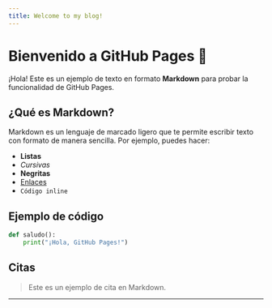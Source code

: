 ```yaml
---
title: Welcome to my blog!
---
```

# Bienvenido a GitHub Pages 🚀

¡Hola! Este es un ejemplo de texto en formato **Markdown** para probar la funcionalidad de GitHub Pages.

## ¿Qué es Markdown?

Markdown es un lenguaje de marcado ligero que te permite escribir texto con formato de manera sencilla. Por ejemplo, puedes hacer:

- **Listas**
- _Cursivas_
- **Negritas**
- [Enlaces](https://guides.github.com/features/mastering-markdown/)
- `Código inline`

## Ejemplo de código

```python
def saludo():
    print("¡Hola, GitHub Pages!")
```

## Citas

> Este es un ejemplo de cita en Markdown.



---
